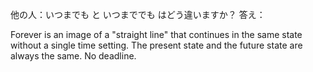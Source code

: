 他の人：いつまでも と いつまででも はどう違いますか？
答え：

Forever is an image of a "straight line" that continues in the same state without a single time setting.
The present state and the future state are always the same. No deadline.




